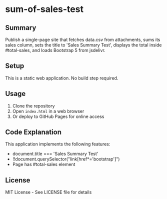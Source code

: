 # sum-of-sales-test

## Summary
Publish a single-page site that fetches data.csv from attachments, sums its sales column, sets the title to 'Sales Summary Test', displays the total inside #total-sales, and loads Bootstrap 5 from jsdelivr.

## Setup
This is a static web application. No build step required.

## Usage
1. Clone the repository
2. Open `index.html` in a web browser
3. Or deploy to GitHub Pages for online access

## Code Explanation
This application implements the following features:
- document.title === 'Sales Summary Test'
- !!document.querySelector("link[href*='bootstrap']")
- Page has #total-sales element

## License
MIT License - See LICENSE file for details
